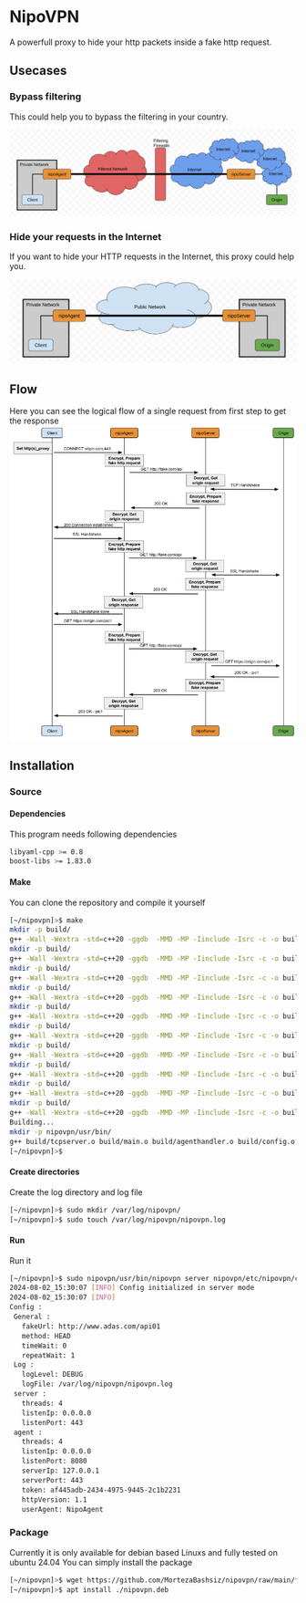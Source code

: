 # NipoVPN
A powerfull proxy to hide your http packets inside a fake http request.

## Usecases

### Bypass filtering
This could help you to bypass the filtering in your country.

![Filtering](https://github.com/MortezaBashsiz/nipovpn/blob/main/files/pic/archFilternet.png)

### Hide your requests in the Internet
If you want to hide your HTTP requests in the Internet, this proxy could help you.

![Internet](https://github.com/MortezaBashsiz/nipovpn/blob/main/files/pic/archInternet.png)

## Flow
Here you can see the logical flow of a single request from first step to get the response
![Flow](https://github.com/MortezaBashsiz/nipovpn/blob/main/files/pic/flow.png)

## Installation

### Source

#### Dependencies
This program needs following dependencies
```bash
libyaml-cpp >= 0.8
boost-libs >= 1.83.0
```

#### Make
You can clone the repository and compile it yourself
```bash
[~/nipovpn]>$ make 
mkdir -p build/
g++ -Wall -Wextra -std=c++20 -ggdb  -MMD -MP -Iinclude -Isrc -c -o build/tcpserver.o src/tcpserver.cpp -Llib -lyaml-cpp -lssl -lcrypto
mkdir -p build/
g++ -Wall -Wextra -std=c++20 -ggdb  -MMD -MP -Iinclude -Isrc -c -o build/main.o src/main.cpp -Llib -lyaml-cpp -lssl -lcrypto
mkdir -p build/
g++ -Wall -Wextra -std=c++20 -ggdb  -MMD -MP -Iinclude -Isrc -c -o build/agenthandler.o src/agenthandler.cpp -Llib -lyaml-cpp -lssl -lcrypto
mkdir -p build/
g++ -Wall -Wextra -std=c++20 -ggdb  -MMD -MP -Iinclude -Isrc -c -o build/config.o src/config.cpp -Llib -lyaml-cpp -lssl -lcrypto
mkdir -p build/
g++ -Wall -Wextra -std=c++20 -ggdb  -MMD -MP -Iinclude -Isrc -c -o build/tcpclient.o src/tcpclient.cpp -Llib -lyaml-cpp -lssl -lcrypto
mkdir -p build/
g++ -Wall -Wextra -std=c++20 -ggdb  -MMD -MP -Iinclude -Isrc -c -o build/http.o src/http.cpp -Llib -lyaml-cpp -lssl -lcrypto
mkdir -p build/
g++ -Wall -Wextra -std=c++20 -ggdb  -MMD -MP -Iinclude -Isrc -c -o build/tcpconnection.o src/tcpconnection.cpp -Llib -lyaml-cpp -lssl -lcrypto
mkdir -p build/
g++ -Wall -Wextra -std=c++20 -ggdb  -MMD -MP -Iinclude -Isrc -c -o build/log.o src/log.cpp -Llib -lyaml-cpp -lssl -lcrypto
mkdir -p build/
g++ -Wall -Wextra -std=c++20 -ggdb  -MMD -MP -Iinclude -Isrc -c -o build/serverhandler.o src/serverhandler.cpp -Llib -lyaml-cpp -lssl -lcrypto
mkdir -p build/
g++ -Wall -Wextra -std=c++20 -ggdb  -MMD -MP -Iinclude -Isrc -c -o build/runner.o src/runner.cpp -Llib -lyaml-cpp -lssl -lcrypto
Building...
mkdir -p nipovpn/usr/bin/
g++ build/tcpserver.o build/main.o build/agenthandler.o build/config.o build/tcpclient.o build/http.o build/tcpconnection.o build/log.o build/serverhandler.o build/runner.o -o nipovpn/usr/bin/nipovpn -Llib -lyaml-cpp -lssl -lcrypto
[~/nipovpn]>$

```

#### Create directories
Create the log directory and log file
```bash
[~/nipovpn]>$ sudo mkdir /var/log/nipovpn/
[~/nipovpn]>$ sudo touch /var/log/nipovpn/nipovpn.log 
```

#### Run
Run it
```bash
[~/nipovpn]>$ sudo nipovpn/usr/bin/nipovpn server nipovpn/etc/nipovpn/config.yaml
2024-08-02_15:30:07 [INFO] Config initialized in server mode 
2024-08-02_15:30:07 [INFO] 
Config :
 General :
   fakeUrl: http://www.adas.com/api01
   method: HEAD
   timeWait: 0
   repeatWait: 1
 Log :
   logLevel: DEBUG
   logFile: /var/log/nipovpn/nipovpn.log
 server :
   threads: 4
   listenIp: 0.0.0.0
   listenPort: 443
 agent :
   threads: 4
   listenIp: 0.0.0.0
   listenPort: 8080
   serverIp: 127.0.0.1
   serverPort: 443
   token: af445adb-2434-4975-9445-2c1b2231
   httpVersion: 1.1
   userAgent: NipoAgent 
```

### Package
Currently it is only available for debian based Linuxs and fully tested on ubuntu 24.04
You can simply install the package
```bash
[~/nipovpn]>$ wget https://github.com/MortezaBashsiz/nipovpn/raw/main/files/deb/nipovpn.deb
[~/nipovpn]>$ apt install ./nipovpn.deb
```
